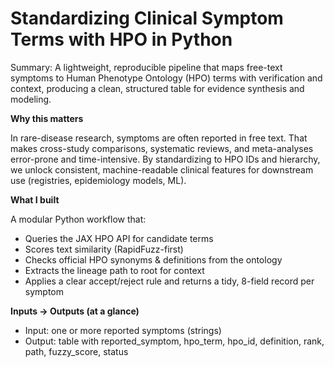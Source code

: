 # **Standardizing Clinical Symptom Terms with HPO in Python**

Summary: A lightweight, reproducible pipeline that maps free-text symptoms to Human Phenotype Ontology (HPO) terms with verification and context, producing a clean, structured table for evidence synthesis and modeling.

**Why this matters**

In rare-disease research, symptoms are often reported in free text. That makes cross-study comparisons, systematic reviews, and meta-analyses error-prone and time-intensive. By standardizing to HPO IDs and hierarchy, we unlock consistent, machine-readable clinical features for downstream use (registries, epidemiology models, ML).

**What I built**

A modular Python workflow that:

- Queries the JAX HPO API for candidate terms
- Scores text similarity (RapidFuzz-first)
- Checks official HPO synonyms & definitions from the ontology
- Extracts the lineage path to root for context
- Applies a clear accept/reject rule and returns a tidy, 8-field record per symptom

**Inputs → Outputs (at a glance)**

- Input: one or more reported symptoms (strings)
- Output: table with
reported_symptom, hpo_term, hpo_id, definition, rank, path, fuzzy_score, status


